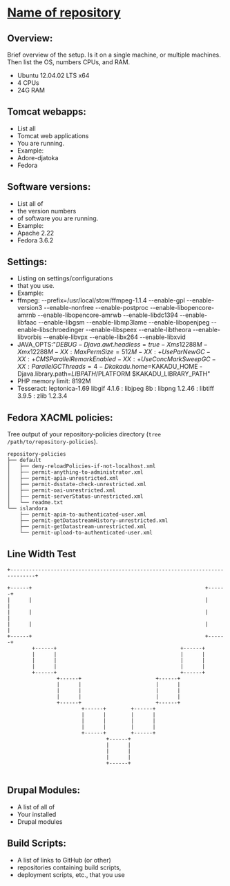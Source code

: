 # [Name of repository](https://example.sample)

## Overview:

Brief overview of the setup. Is it on a single machine, or multiple machines. Then list the OS, numbers CPUs, and RAM.

* Ubuntu 12.04.02 LTS x64
* 4 CPUs
* 24G RAM

## Tomcat webapps:

* List all
* Tomcat web applications
* You are running.
* Example:
* Adore-djatoka
* Fedora

## Software versions:

* List all of
* the version numbers
* of software you are running.
* Example:
* Apache 2.22
* Fedora 3.6.2

## Settings:

* Listing on settings/configurations
* that you use.
* Example:
* ffmpeg: --prefix=/usr/local/stow/ffmpeg-1.1.4 --enable-gpl --enable-version3 --enable-nonfree --enable-postproc --enable-libopencore-amrnb --enable-libopencore-amrwb --enable-libdc1394 --enable-libfaac --enable-libgsm --enable-libmp3lame --enable-libopenjpeg --enable-libschroedinger --enable-libspeex --enable-libtheora --enable-libvorbis --enable-libvpx --enable-libx264 --enable-libxvid
* JAVA_OPTS:"$DEBUG -Djava.awt.headless=true -Xms12288M -Xmx12288M -XX:MaxPermSize=512M -XX:+UseParNewGC -XX:+CMSParallelRemarkEnabled -XX:+UseConcMarkSweepGC -XX:ParallelGCThreads=4 -Dkakadu.home=$KAKADU_HOME -Djava.library.path=$LIBPATH/$PLATFORM $KAKADU_LIBRARY_PATH"
* PHP memory limit: 8192M
* Tesseract:  leptonica-1.69 libgif 4.1.6 : libjpeg 8b : libpng 1.2.46 : libtiff 3.9.5 : zlib 1.2.3.4

## Fedora XACML policies:

Tree output of your repository-policies directory (`tree /path/to/repository-policies`).

```
repository-policies
├── default
│   ├── deny-reloadPolicies-if-not-localhost.xml
│   ├── permit-anything-to-administrator.xml
│   ├── permit-apia-unrestricted.xml
│   ├── permit-dsstate-check-unrestricted.xml
│   ├── permit-oai-unrestricted.xml
│   ├── permit-serverStatus-unrestricted.xml
│   └── readme.txt
└── islandora
    ├── permit-apim-to-authenticated-user.xml
    ├── permit-getDatastreamHistory-unrestricted.xml
    ├── permit-getDatastream-unrestricted.xml
    └── permit-upload-to-authenticated-user.xml
```

## Line Width Test

```
+------------------------------------------------------------------------------+
                                                                                
+------+                                                        +------+        
|      |                                                        |      |        
|      |                                                        |      |        
|      |                                                        |      |        
+------+                                                        +------+        
        +------+                                        +------+                
        |      |                                        |      |                
        |      |                                        |      |                
        |      |                                        |      |                
        +------+                                        +------+                
                +------+                        +------+                        
                |      |                        |      |                        
                |      |                        |      |                        
                |      |                        |      |                        
                +------+                        +------+                        
                        +------+        +------+                                
                        |      |        |      |                                
                        |      |        |      |                                
                        |      |        |      |                                
                        +------+        +------+                                
                                +------+                                        
                                |      |                                        
                                |      |                                        
                                |      |                                        
                                +------+                                        


```


## Drupal Modules:

* A list of all of
* Your installed 
* Drupal modules

## Build Scripts:

* A list of links to GitHub (or other)
* repositories containing build scripts,
* deployment scripts, etc., that you use
